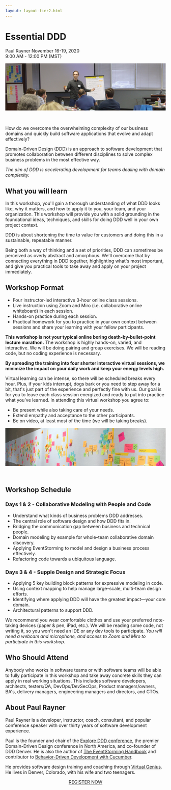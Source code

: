 ```yaml
---
layout: layout-tier2.html
---
```

<div class="container section workshop-single-page">
    <div class="row">
      <div class="col-xs-12 col-sm-2">
            <div class="speaker-container">
                <div class="speaker-img paul-rayner keep-color"></div>
                </div>
            </div>
            <div class="col-xs-12 col-sm-8 content">
                <h1>Essential DDD</h1>
                <p><span class="speaker-name">Paul Rayner</span>
                <span class="duration">November 16-19, 2020<br>9:00 AM - 12:00 PM (MST)</span></p>
                <img src="../img/workshop/Workshop-Paul-Rayner-1.jpg" class="speaker--workshop-content-img" alt="" style="margin-bottom: 30px;"/>
                <p>How do we overcome the overwhelming complexity of our business domains and quickly build software applications that evolve and adapt effectively?</p>
                <p>Domain-Driven Design (DDD) is an approach to software development that promotes collaboration between different disciplines to solve complex business problems in the most effective way.</p>
                <p><em>The aim of DDD is accelerating development for teams dealing with domain complexity.</em></p>
                <h2>What you will learn</h2>
                <p>In this workshop, you'll gain a thorough understanding of what DDD looks like, why it matters, and how to apply it to you, your team, and your organization. This workshop will provide you with a solid grounding in the foundational ideas, techniques, and skills for doing DDD well in your own project context.</p>
                <P>DDD is about shortening the time to value for customers and doing this in a sustainable, repeatable manner.</p>
                <p>Being both a way of thinking and a set of priorities, DDD can sometimes be perceived as overly abstract and amorphous. We'll overcome that by connecting everything in DDD together, highlighting what's most important, and give you practical tools to take away and apply on your project immediately.</p>
                <h2>Workshop Format</h2>
                <ul>
                    <li>Four instructor-led interactive 3-hour online class sessions.
                    <li>Live instruction using Zoom and Miro (i.e. collaborative online whiteboard) in each session.
                    <li>Hands-on practice during each session.
                    <li>Practical homework for you to practice in your own context between sessions and share your learning with your fellow participants.
                </ul>
                <p><strong>This workshop is not your typical online boring death-by-bullet-point lecture marathon.</strong> The workshop is highly hands-on, varied, and interactive. We will be doing pairing and group exercises. We will be reading code, but no coding experience is necessary.</p>
                <p><strong>By spreading the training into four shorter interactive virtual sessions, we minimize the impact on your daily work and keep your energy levels high.</strong></p>
                <p>Virtual learning can be intense, so there will be scheduled breaks every hour. Plus, if your kids interrupt, dogs bark or you need to step away for a bit, that's just part of the experience and perfectly fine with us. Our goal is for you to leave each class session energized and ready to put into practice what you've learned. In attending this virtual workshop you agree to:</p>
                <ul>
                    <li>Be present while also taking care of your needs.</li>
                    <li>Extend empathy and acceptance to the other participants.</li>
                    <li>Be on video, at least most of the time (we will be taking breaks).</li>
                </ul>
                <img src="../img/workshop/Workshop-Paul-Rayner-2.jpg" class="speaker--workshop-content-img" alt="" style="margin-bottom: 30px;"/>
                <h2>Workshop Schedule</h2>
                <h3>Days 1 & 2 - Collaborative Modeling with People and Code</h3>
                <ul>
                    <li>Understand what kinds of business problems DDD addresses.</li>
                    <li>The central role of software design and how DDD fits in.</li>
                    <li>Bridging the communication gap between business and technical people.</li>
                    <li>Domain modeling by example for whole–team collaborative domain discovery.</li>
                    <li>Applying EventStorming to model and design a business process effectively.</li>
                    <li>Refactoring code towards a ubiquitous language.</li>
                </ul>
                <h3>Days 3 & 4 - Supple Design and Strategic Focus</h3>
                <ul>
                    <li>Applying 5 key building block patterns for expressive modeling in code.</li>
                    <li>Using context mapping to help manage large–scale, multi-team design efforts.</li>
                    <li>Identifying where applying DDD will have the greatest impact—your core domain.</li>
                    <li>Architectural patterns to support DDD.</li>
                </ul>
                <p>We recommend you wear comfortable clothes and use your preferred note-taking devices (paper & pen, iPad, etc.). We will be reading some code, not writing it, so you won't need an IDE or any dev tools to participate. <em>You will need a webcam and microphone, and access to Zoom and Miro to participate in this workshop.</em></p>
                <h2>Who Should Attend</h2>
                <p>Anybody who works in software teams or with software teams will be able to fully participate in this workshop and take away concrete skills they can apply in real working situations. This includes software developers, architects, testers/QA, DevOps/DevSecOps, Product managers/owners, BA's, delivery managers, engineering managers and directors, and CTOs.</p>
                <h2>About Paul Rayner</h2>
                <div class="speaker-img-in-content paul-rayner keep-color"></div>
                <p>Paul Rayner is a developer, instructor, coach, consultant, and popular conference speaker with over thirty years of software development experience.</p>
                <p>Paul is the founder and chair of the <a href="http://exploreddd.com/">Explore DDD conference</a>, the premier Domain-Driven Design conference in North America, and co-founder of DDD Denver. He is also the author of <a href="https://leanpub.com/eventstorming_handbook">The EventStorming Handbook</a> and contributor to <a href="https://www.amazon.com/Behavior-Driven-Development-Cucumber-Specification-Example/dp/0321772636">Behavior-Driven Development with Cucumber</a>.</p>
                <p>He provides software design training and coaching through <a href="http://virtualgenius.com/">Virtual Genius</a>. He lives in Denver, Colorado, with his wife and two teenagers.</p>
                <div class="col-xs-12" align="center">
                    <a class="btn" href="https://ti.to/EDDD/explore-ddd-2021-spring-workshops">REGISTER NOW</a>
                </div>
            </div>
        </div>
    </div>
</div>